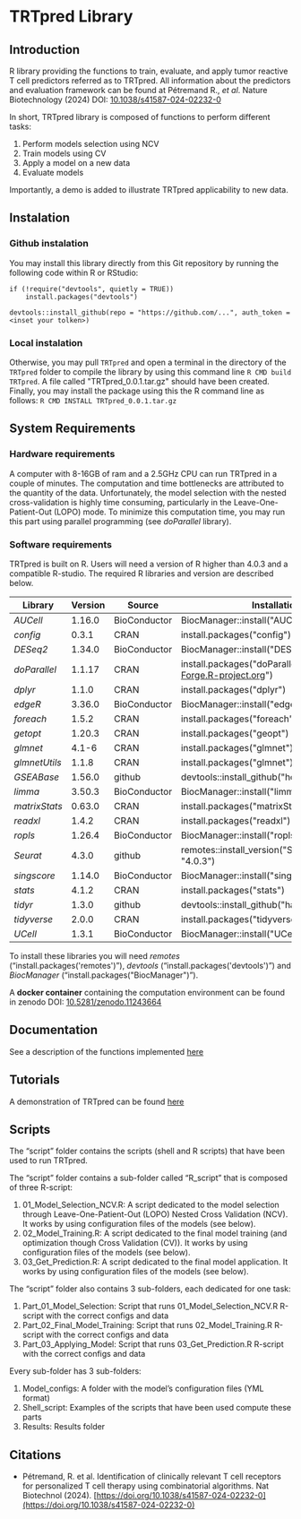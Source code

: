# TRTpred Library

## Introduction

R library providing the functions to train, evaluate, and apply tumor reactive T cell predictors referred as to TRTpred. All information about the predictors and evaluation framework can be found at Pétremand R., *et al*. Nature Biotechnology (2024) DOI: [10.1038/s41587-024-02232-0](https://doi.org/10.1038/s41587-024-02232-0)

In short, TRTpred library is composed of functions to perform different tasks:  

  1. Perform models selection using NCV
  2. Train models using CV
  3. Apply a model on a new data
  4. Evaluate models

Importantly, a demo is added to illustrate TRTpred applicability to new data. 

## Instalation 

### Github instalation

You may install this library directly from this Git repository by running the following code within R or RStudio: 

```
if (!require("devtools", quietly = TRUE))
    install.packages("devtools")

devtools::install_github(repo = "https://github.com/...", auth_token = <inset your tolken>)
```

### Local instalation

Otherwise, you may pull `TRTpred` and open a terminal in the directory of the `TRTpred` folder to compile the library by using this command line `R CMD build TRTpred`. A file called "TRTpred_0.0.1.tar.gz" should have been created. Finally, you may install the package using this the R command line as follows: `R CMD INSTALL TRTpred_0.0.1.tar.gz`

## System Requirements

### Hardware requirements

A computer with 8-16GB of ram and a 2.5GHz CPU can run TRTpred in a couple of minutes. The computation and time bottlenecks are attributed to the quantity of the data. Unfortunately, the model selection with the nested cross-validation is highly time consuming, particularly in the Leave-One-Patient-Out (LOPO) mode. To minimize this computation time, you may run this part using parallel programming (see *doParallel* library).

### Software requirements

TRTpred is built on R. Users will need a version of R higher than 4.0.3 and a compatible R-studio. The required R libraries and version are described below. 

| **Library**   | **Version** | **Source**   | **Installation line**                                                |
| ------------- | ----------- | ------------ | -------------------------------------------------------------------- |
| _AUCell_      | 1.16.0      | BioConductor | BiocManager::install("AUCell")                                       |
| _config_      | 0.3.1       | CRAN         | install.packages("config")                                           |
| _DESeq2_      | 1.34.0      | BioConductor | BiocManager::install("DESeq2")                                       |
| _doParallel_  | 1.1.17      | CRAN         | install.packages("doParallel", repos="http://R-Forge.R-project.org") |
| _dplyr_       | 1.1.0       | CRAN         | install.packages("dplyr")                                            |
| _edgeR_       | 3.36.0      | BioConductor | BiocManager::install("edgeR")                                        |
| _foreach_     | 1.5.2       | CRAN         | install.packages("foreach")                                          |
| _getopt_      | 1.20.3      | CRAN         | install.packages("geopt")                                            |
| _glmnet_      | 4.1-6       | CRAN         | install.packages("glmnet")                                           |
| _glmnetUtils_ | 1.1.8       | CRAN         | install.packages("glmnet")                                           |
| _GSEABase_    | 1.56.0      | github       | devtools::install_github("hongooi73/glmnetUtils")                    |
| _limma_       | 3.50.3      | BioConductor | BiocManager::install("limma")                                        |
| _matrixStats_ | 0.63.0      | CRAN         | install.packages("matrixStats")                                      |
| _readxl_      | 1.4.2       | CRAN         | install.packages("readxl")                                           |
| _ropls_       | 1.26.4      | BioConductor | BiocManager::install("ropls")                                        |
| _Seurat_      | 4.3.0       | github       | remotes::install_version("Seurat", version = "4.0.3")                |
| _singscore_   | 1.14.0      | BioConductor | BiocManager::install("singscore")                                    |
| _stats_       | 4.1.2       | CRAN         | install.packages("stats")                                            |
| _tidyr_       | 1.3.0       | github       | devtools::install_github("hadley/tidyr")                             |
| _tidyverse_   | 2.0.0       | CRAN         | install.packages("tidyverse")                                        |
| _UCell_       | 1.3.1       | BioConductor | BiocManager::install("UCell")  

To install these libraries you will need *remotes* (“install.packages('remotes')”), *devtools* (“install.packages('devtools')”) and *BiocManager* (“install.packages("BiocManager")”).

A **docker container** containing the computation environment can be found in zenodo DOI: [10.5281/zenodo.11243664](https://doi.org/10.5281/zenodo.11243664)

## Documentation

See a description of the functions implemented [here](docs/functions.md)

## Tutorials

A demonstration of TRTpred can be found [here](https://html-preview.github.io/?url=https://github.com/doRemy/Tumor_Reactive_TCR_Prediction/blob/main/docs/TRTpred_Demo_01.html)

## Scripts

The “script” folder contains the scripts (shell and R scripts) that have been used to run TRTpred.

The “script” folder contains a sub-folder called “R_script” that is composed of three R-script: 

  1. 01_Model_Selection_NCV.R: A script dedicated to the model selection through Leave-One-Patient-Out (LOPO) Nested Cross Validation (NCV). It works by using configuration files of the models (see below). 
  2. 02_Model_Training.R: A script dedicated to the final model training (and optimization though Cross Validation (CV)). It works by using configuration files of the models (see below).
  3. 03_Get_Prediction.R: A script dedicated to the final model application. It works by using configuration files of the models (see below).

The “script” folder also contains 3 sub-folders, each dedicated for one task: 

  1. Part_01_Model_Selection: Script that runs 01_Model_Selection_NCV.R R-script with the correct configs and data
  2. Part_02_Final_Model_Training: Script that runs 02_Model_Training.R R-script with the correct configs and data
  3. Part_03_Applying_Model: Script that runs 03_Get_Prediction.R R-script with the correct configs and data

Every sub-folder has 3 sub-folders: 

  1. Model_configs: A folder with the model’s configuration files (YML format)
  2. Shell_script: Examples of the scripts that have been used compute these parts
  3. Results: Results folder 

## Citations

- Pétremand, R. et al. Identification of clinically relevant T cell receptors for personalized T cell therapy using combinatorial algorithms. Nat Biotechnol (2024). [https://doi.org/10.1038/s41587-024-02232-0](https://doi.org/10.1038/s41587-024-02232-0)



